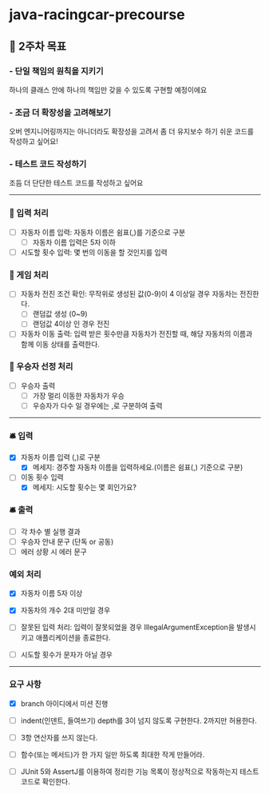 # java-racingcar-precourse
## 📌 2주차 목표
###  - 단일 책임의 원칙을 지키기
하나의 클래스 안에 하나의 책임만 갖을 수 있도록 구현할 예정이에요
### -  조금 더 확장성을 고려해보기
오버 엔지니어링까지는 아니더라도 확장성을 고려서 좀 더 유지보수 하기 쉬운 코드를 작성하고 싶어요!
### - 테스트 코드 작성하기 
조듬 더 단단한 테스트 코드를 작성하고 싶어요

----------------------------------------------------------------------------------------------------
### 💬 입력 처리
- [ ] 자동차 이름 입력: 자동차 이름은 쉼표(,)를 기준으로 구분 
    - [ ] 자동차 이름 입력은 5자 이하
- [ ] 시도할 횟수 입력: 몇 번의 이동을 할 것인지를 입력
### 💬 게임 처리 
- [ ] 자동차 전진 조건 확인: 무작위로 생성된 값(0-9)이 4 이상일 경우 자동차는 전진한다.
    - [ ] 랜덤값 생성 (0~9)
    - [ ] 랜덤값 4이상 인 경우 전진
- [ ] 자동차 이동 출력: 입력 받은 횟수만큼 자동차가 전진할 때, 해당 자동차의 이름과 함께 이동 상태를 출력한다.
### 💬 우승자 선정 처리  
- [ ] 우승자 출력
    - [ ] 가장 멀리 이동한 자동차가 우승
    - [ ] 우승자가 다수 일 경우에는 ,로 구분하여 출력
------------------
### 🛎️ 입력 
- [x] 자동차 이름 입력 (,)로 구분
    - [x] 메세지: 경주할 자동차 이름을 입력하세요.(이름은 쉼표(,) 기준으로 구분)
- [ ] 이동 횟수 입력
    - [x] 메세지: 시도할 횟수는 몇 회인가요?
### 🛎️ 출력  
- [ ] 각 차수 별 실행 결과
- [ ] 우승자 안내 문구 (단독 or 공동)
- [ ] 에러 상황 시 에러 문구

### 예외 처리
- [x] 자동차 이름 5자 이상
- [x] 자동차의 개수 2대 미만일 경우
- [ ] 잘못된 입력 처리: 입력이 잘못되었을 경우 IllegalArgumentException을 발생시키고 애플리케이션을 종료한다.
- [ ] 시도할 횟수가 문자가 아닐 경우


-----
### 요구 사항 
- [x] branch 아이디에서 미션 진행
- [ ] indent(인덴트, 들여쓰기) depth를 3이 넘지 않도록 구현한다. 2까지만 허용한다.
- [ ] 3항 연산자를 쓰지 않는다.
- [ ] 함수(또는 메서드)가 한 가지 일만 하도록 최대한 작게 만들어라.
- [ ] JUnit 5와 AssertJ를 이용하여 정리한 기능 목록이 정상적으로 작동하는지 테스트 코드로 확인한다.




